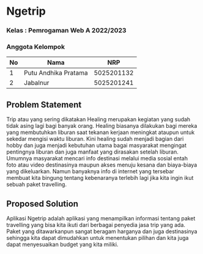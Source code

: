 # Ngetrip

### Kelas : Pemrogaman Web A 2022/2023
### Anggota Kelompok

| **No** | **Nama** | **NRP** | 
| ------------- | ------------- | --------- |
| 1 | Putu Andhika Pratama | 5025201132 |
| 2 | Jabalnur | 5025201241 |

## Problem Statement
Trip atau yang sering dikatakan Healing merupakan kegiatan yang sudah tidak asing lagi bagi banyak orang. Healing biasanya dilakukan bagi mereka yang membutuhkan liburan saat tekanan kerjaan meningkat ataupun untuk sekedar mengisi waktu liburan. Kini healing sudah menjadi bagian dari hobby dan juga menjadi kebutuhan utama bagai masyarakat mengingat pentingnya liburan dan juga manfaat yang dirasakan setelah liburan. Umumnya masyarakat mencari info destinasi melalui media sosial entah foto atau video destinasinya maupun akses menuju kesana dan biaya-biaya yang dikeluarkan. Namun banyaknya info di internet yang tersebar membuat kita bingung tentang kebenaranya terlebih lagi jika kita ingin ikut sebuah paket travelling.

## Proposed Solution
Aplikasi Ngetrip adalah aplikasi yang menampilkan informasi tentang paket travelling yang bisa kita ikuti dari berbagai penyedia jasa trip yang ada. Paket yang ditawarkanpun sangat beragam harganya dan juga destinasinya sehingga kita dapat dimudahkan untuk menentukan pilihan dan kita juga dapat menyesuaikan budget yang kita miliki.
